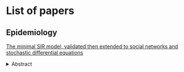 # List of papers

## Epidemiology

[The minimal SIR model, validated then extended to social networks and stochastic differential equations](https://osf.io/preprints/osf/y6ckv_v1)

<details>
<summary>Abstract</summary>
A discrete stochastic process which closely follows the mantra repeated during
Covid-19 about how epidemics grow is presented as a childs game of cards.
When the results of multiple games are averaged the resulting difference
equations match the differential equations of the
standard SIR model and thus this minimal model is validated.
Extending to an animal social network formed by voles allows comparison of
results with those of the complete graph of the basic game.
This allows questions to be asked about flattening the curve and seasonality.
A discrete probability distribution for the ratio of growth to exponential growth
is derived and seen to scale to the logit-normal distribution. Correlations for
the moments and underlying mean and standard deviation are then used to create
a stochastic differential equation model.
</details>
